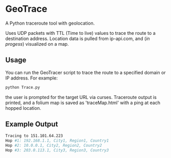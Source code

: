 # GeoTrace

A Python traceroute tool with geolocation.

Uses UDP packets with TTL (Time to live) values to trace the route to a destination address. Location data is pulled from ip-api.com, and (*in progess*) visualized on a map. 

## Usage

  You can run the GeoTracer script to trace the route to a specified domain or IP address. For example:

```sh
python Trace.py
```

  the user is prompted for the target URL via curses. Traceroute output is printed, and a folium map is saved as 'traceMap.html' with a ping at each hopped location.

## Example Output

```sh
Tracing to 151.101.64.223
Hop #1: 192.168.1.1, City1, Region1, Country1
Hop #2: 10.0.0.1, City2, Region2, Country2
Hop #3: 203.0.113.1, City3, Region3, Country3
```
